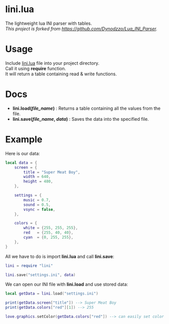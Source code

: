 # lini.lua
The lightweight lua INI parser with tables.<br />
*This project is forked from https://github.com/Dynodzzo/Lua_INI_Parser.*

# Usage
Include [lini.lua](https://github.com/nikneym/lini.lua/blob/main/lini.lua) file into your project directory.<br />
Call it using __require__ function.<br />
It will return a table containing read & write functions.<br />

# Docs
* __lini.load(*file_name*)__ : Returns a table containing all the values from the file.<br />
* __lini.save(*file_name*, *data*)__ : Saves the data into the specified file.

# Example
Here is our data:
```lua
local data = {
	screen = {
		title = "Super Meat Boy",
		width = 640,
		height = 480,
	},

	settings = {
		music = 0.7,
		sound = 0.5,
		vsync = false, 
	},

	colors = {
		white = {255, 255, 255},
		red   = {255, 40, 40},
		cyan  = {0, 255, 255},
	},
}
````

All we have to do is import __lini.lua__ and call __lini.save__:
```lua
lini = require "lini"

lini.save("settings.ini", data)
````

We can open our INI file with __lini.load__ and use stored data:
```lua
local getData = lini.load("settings.ini")

print(getData.screen["title"]) --> Super Meat Boy
print(getData.colors["red"][1]) --> 255

love.graphics.setColor(getData.colors["red"]) --> can easily set color to red.
````
